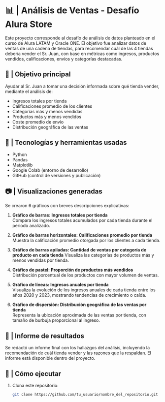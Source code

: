 # 📊 | Análisis de Ventas - Desafío Alura Store

Este proyecto corresponde al desafío de análisis de datos planteado en el curso de Alura LATAM y Oracle ONE. El objetivo fue analizar datos de ventas de una cadena de tiendas, para recomendar cuál de las 4 tiendas debería vender el Sr. Juan, con base en métricas como ingresos, productos vendidos, calificaciones, envíos y categorías destacadas.

## 📌 | Objetivo principal

Ayudar al Sr. Juan a tomar una decisión informada sobre qué tienda vender, mediante el análisis de:

- Ingresos totales por tienda
- Calificaciones promedio de los clientes
- Categorías más y menos vendidas
- Productos más y menos vendidos
- Coste promedio de envío
- Distribución geográfica de las ventas

## 🧪 | Tecnologías y herramientas usadas

- Python
- Pandas
- Matplotlib
- Google Colab (entorno de desarrollo)
- GitHub (control de versiones y publicación)

## 📷 | Visualizaciones generadas

Se crearon 6 gráficos con breves descripciones explicativas:

1. **Gráfico de barras: Ingresos totales por tienda**  
Compara los ingresos totales acumulados por cada tienda durante el periodo analizado.

2. **Gráfico de barras horizontales: Calificaciones promedio por tienda**  
Muestra la calificación promedio otorgada por los clientes a cada tienda.

3. **Gráfico de barras apiladas: Cantidad de ventas por categoría de producto en cada tienda** 
Visualiza las categorías de productos más y menos vendidas por tienda.

4. **Gráfico de pastel: Proporción de productos más vendidos**  
Distribución porcentual de los productos con mayor volumen de ventas.

5. **Gráfico de líneas: Ingresos anuales por tienda**  
Visualiza la evolución de los ingresos anuales de cada tienda entre los años 2020 y 2023, mostrando tendencias de crecimiento o caída.

6. **Gráfico de dispersión: Distribución geográfica de las ventas por tienda**  
Representa la ubicación aproximada de las ventas por tienda, con tamaño de burbuja proporcional al ingreso.

## 📄 | Informe de resultados

Se redactó un informe final con los hallazgos del análisis, incluyendo la recomendación de cuál tienda vender y las razones que la respaldan. El informe está disponible dentro del proyecto.

## 📝 | Cómo ejecutar

1. Clona este repositorio:
   ```bash
   git clone https://github.com/tu_usuario/nombre_del_repositorio.git
